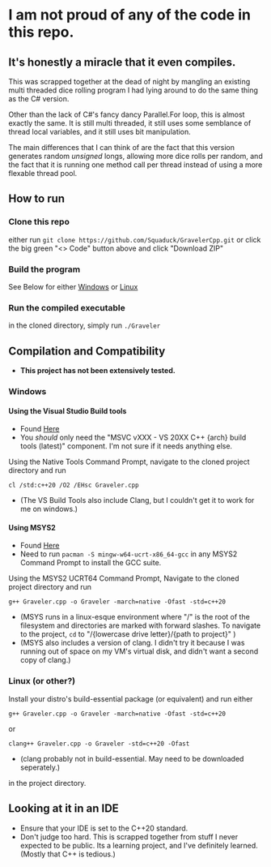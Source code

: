 # I am not proud of any of the code in this repo.
## It's honestly a miracle that it even compiles.
This was scrapped together at the dead of night by mangling an existing multi threaded dice rolling program I had lying around to do the same thing as the C# version. 

Other than the lack of C#'s fancy dancy Parallel.For loop, this is almost exactly the same. It is still multi threaded, it still uses some semblance of thread local variables, and it still uses bit manipulation.

The main differences that I can think of are the fact that this version generates random *unsigned* longs, allowing more dice rolls per random, and the fact that it is running one method call per thread instead of using a more flexable thread pool.

## How to run
### Clone this repo
either run `git clone https://github.com/Squaduck/GravelerCpp.git` or click the big green "<> Code" button above and click "Download ZIP"
### Build the program
See Below for either [Windows](#windows) or [Linux](#linux-or-other)
### Run the compiled executable
in the cloned directory, simply run `./Graveler`

## Compilation and Compatibility
- **This project has not been extensively tested.**
### Windows
#### Using the Visual Studio Build tools
- Found [Here](https://visualstudio.microsoft.com/downloads/#build-tools-for-visual-studio-2022)
- You *should* only need the "MSVC vXXX - VS 20XX C++ {arch} build tools (latest)" component. I'm not sure if it needs anything else.

Using the Native Tools Command Prompt, navigate to the cloned project directory and run 

`cl /std:c++20 /O2 /EHsc Graveler.cpp`

- (The VS Build Tools also include Clang, but I couldn't get it to work for me on windows.)

#### Using MSYS2
- Found [Here](https://www.msys2.org/)
- Need to run `pacman -S mingw-w64-ucrt-x86_64-gcc` in any MSYS2 Command Prompt to install the GCC suite.

Using the MSYS2 UCRT64 Command Prompt, Navigate to the cloned project directory and run

`g++ Graveler.cpp -o Graveler -march=native -Ofast -std=c++20`

- (MSYS runs in a linux-esque environment where "/" is the root of the filesystem and directories are marked with forward slashes. To navigate to the project, `cd` to "/{lowercase drive letter}/{path to project}" )
- (MSYS also includes a version of clang. I didn't try it because I was running out of space on my VM's virtual disk, and didn't want a second copy of clang.)
### Linux (or other?)
Install your distro's build-essential package (or equivalent) and run either

`g++ Graveler.cpp -o Graveler -march=native -Ofast -std=c++20`

or

`clang++ Graveler.cpp -o Graveler -std=c++20 -Ofast`

- (clang probably not in build-essential. May need to be downloaded seperately.)

in the project directory.

## Looking at it in an IDE
- Ensure that your IDE is set to the C++20 standard.
- Don't judge too hard. This is scrapped together from stuff I never expected to be public. Its a learning project, and I've definitely learned. (Mostly that C++ is tedious.)